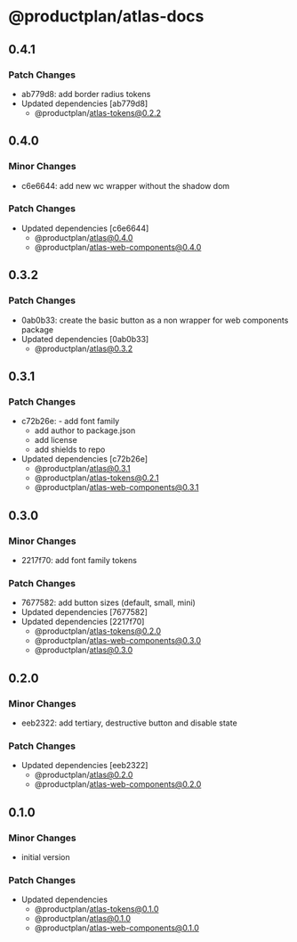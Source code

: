 # @productplan/atlas-docs

## 0.4.1

### Patch Changes

- ab779d8: add border radius tokens
- Updated dependencies [ab779d8]
  - @productplan/atlas-tokens@0.2.2

## 0.4.0

### Minor Changes

- c6e6644: add new wc wrapper without the shadow dom

### Patch Changes

- Updated dependencies [c6e6644]
  - @productplan/atlas@0.4.0
  - @productplan/atlas-web-components@0.4.0

## 0.3.2

### Patch Changes

- 0ab0b33: create the basic button as a non wrapper for web components package
- Updated dependencies [0ab0b33]
  - @productplan/atlas@0.3.2

## 0.3.1

### Patch Changes

- c72b26e: - add font family
  - add author to package.json
  - add license
  - add shields to repo
- Updated dependencies [c72b26e]
  - @productplan/atlas@0.3.1
  - @productplan/atlas-tokens@0.2.1
  - @productplan/atlas-web-components@0.3.1

## 0.3.0

### Minor Changes

- 2217f70: add font family tokens

### Patch Changes

- 7677582: add button sizes (default, small, mini)
- Updated dependencies [7677582]
- Updated dependencies [2217f70]
  - @productplan/atlas-tokens@0.2.0
  - @productplan/atlas-web-components@0.3.0
  - @productplan/atlas@0.3.0

## 0.2.0

### Minor Changes

- eeb2322: add tertiary, destructive button and disable state

### Patch Changes

- Updated dependencies [eeb2322]
  - @productplan/atlas@0.2.0
  - @productplan/atlas-web-components@0.2.0

## 0.1.0

### Minor Changes

- initial version

### Patch Changes

- Updated dependencies
  - @productplan/atlas-tokens@0.1.0
  - @productplan/atlas@0.1.0
  - @productplan/atlas-web-components@0.1.0
